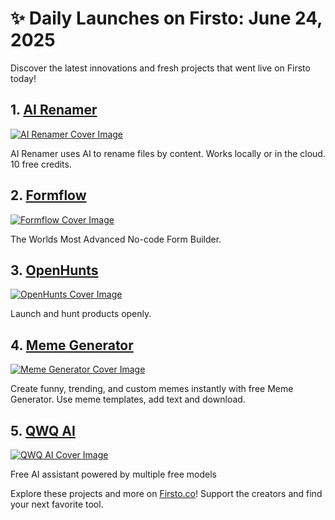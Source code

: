 # ✨ Daily Launches on Firsto: June 24, 2025

Discover the latest innovations and fresh projects that went live on Firsto today!

## 1. [AI Renamer](https://firsto.co/projects/ai-renamer)

[![AI Renamer Cover Image](https://607255gt6f.ufs.sh/f/ViZtN9dvJxPtI9Snb40VDznwxuOWP589Y1sr7C0AItmyGf46)](https://firsto.co/projects/ai-renamer)

 AI Renamer uses AI to rename files by content. Works locally or in the cloud. 10 free credits.



## 2. [Formflow](https://firsto.co/projects/formflow)

[![Formflow Cover Image](https://607255gt6f.ufs.sh/f/ViZtN9dvJxPttDVddKMmq0DblQGhXL7OdzHeVg1PSYf8WsoK)](https://firsto.co/projects/formflow)

 The Worlds Most Advanced No-code Form Builder.



## 3. [OpenHunts](https://firsto.co/projects/openhunts)

[![OpenHunts Cover Image](https://607255gt6f.ufs.sh/f/ViZtN9dvJxPtBObgs77kVSo7eOmFR46850JCZbH21YWId3gv)](https://firsto.co/projects/openhunts)

 Launch and hunt products openly.



## 4. [Meme Generator](https://firsto.co/projects/meme-generator)

[![Meme Generator Cover Image](https://607255gt6f.ufs.sh/f/ViZtN9dvJxPtDmmheuoOFyE8hGTOLJiBNrXYjxsvu1P0Uwk6)](https://firsto.co/projects/meme-generator)

 Create funny, trending, and custom memes instantly with free Meme Generator. Use meme templates, add text and download.



## 5. [QWQ AI](https://firsto.co/projects/qwq-ai)

[![QWQ AI Cover Image](https://607255gt6f.ufs.sh/f/ViZtN9dvJxPtBO3x9EdkVSo7eOmFR46850JCZbH21YWId3gv)](https://firsto.co/projects/qwq-ai)

 Free AI assistant powered by multiple free models




Explore these projects and more on [Firsto.co](https://firsto.co)! Support the creators and find your next favorite tool.
